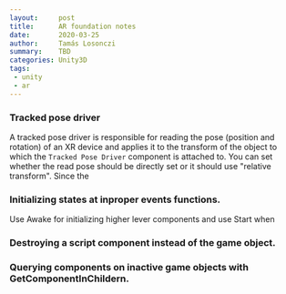 ```yaml
---
layout:     post
title:      AR foundation notes
date:       2020-03-25
author:     Tamás Losonczi
summary:    TBD
categories: Unity3D
tags:
 - unity
 - ar
---
```


### Tracked pose driver
A tracked pose driver is responsible for reading the pose (position and rotation) of an XR device and applies it to the transform of the object to which the `Tracked Pose Driver` component is attached to.
You can set whether the read pose should be directly set or it should use "relative transform". Since the 


### Initializing states at inproper events functions.

Use Awake for initializing higher lever components and use Start when 

### Destroying a script component instead of the game object.


### Querying components on inactive game objects with GetComponentInChildern.